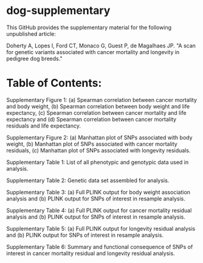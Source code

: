# dog-supplementary

This GitHub provides the supplementary material for the following unpublished article:

Doherty A, Lopes I, Ford CT, Monaco G, Guest P, de Magalhaes JP. "A scan for genetic variants associated with cancer mortality and longevity in pedigree dog breeds."






# Table of Contents:
Supplementary Figure 1: (a) Spearman correlation between cancer mortality and body weight, (b) Spearman correlation between body weight and life expectancy, (c) Spearman correlation between cancer mortality and life expectancy and (d) Spearman correlation between cancer mortality residuals and life expectancy.

Supplementary Figure 2: (a) Manhattan plot of SNPs associated with body weight, (b) Manhattan plot of SNPs associated with cancer mortality residuals, (c) Manhattan plot of SNPs associated with longevity residuals.

Supplementary Table 1: List of all phenotypic and genotypic data used in analysis.

Supplementary Table 2: Genetic data set assembled for analysis.

Supplementary Table 3: (a) Full PLINK output for body weight association analysis and (b) PLINK output for SNPs of interest in resample analysis.

Supplementary Table 4: (a) Full PLINK output for cancer mortality residual analysis and (b) PLINK output for SNPs of interest in resample analysis.

Supplementary Table 5: (a) Full PLINK output for longevity residual analysis and (b) PLINK output for SNPs of interest in resample analysis.

Supplementary Table 6: Summary and functional consequence of SNPs of interest in cancer mortality residual and longevity residual analysis.
